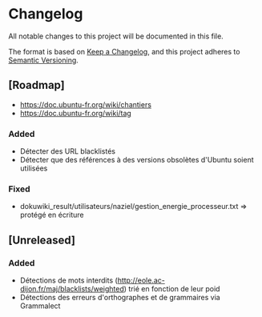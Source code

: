 # Changelog
All notable changes to this project will be documented in this file.

The format is based on [Keep a Changelog](https://keepachangelog.com/en/1.0.0/),
and this project adheres to [Semantic Versioning](https://semver.org/spec/v2.0.0.html).

## [Roadmap]

- https://doc.ubuntu-fr.org/wiki/chantiers
- https://doc.ubuntu-fr.org/wiki/tag


### Added

- Détecter des URL blacklistés
- Détecter que des références à des versions obsolètes d'Ubuntu soient utilisées

### Fixed

- dokuwiki_result/utilisateurs/naziel/gestion_energie_processeur.txt => protégé en écriture

## [Unreleased]

### Added

- Détections de mots interdits (http://eole.ac-dijon.fr/maj/blacklists/weighted) trié en fonction de leur poid
- Détections des erreurs d'orthographes et de grammaires via Grammalect
